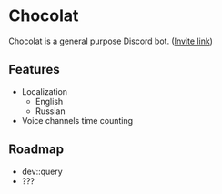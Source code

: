 # Chocolat
Chocolat is a general purpose Discord bot. ([Invite link](https://discordapp.com/oauth2/authorize?client_id=551734574582071325&scope=bot&permissions=40))

## Features
* Localization
    * English
    * Russian
* Voice channels time counting

## Roadmap
* dev::query
* ???